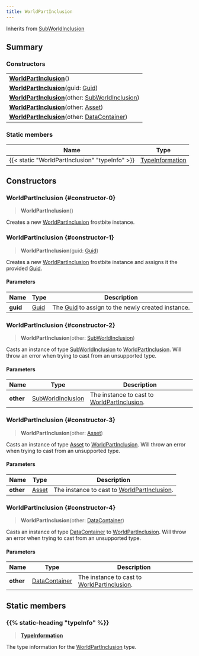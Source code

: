 ```yaml
---
title: WorldPartInclusion
---
```


Inherits from [SubWorldInclusion](/vext/ref/fb/subworldinclusion)

## Summary

### Constructors

|  |
| --- |
| **[WorldPartInclusion](#constructor-0)**() |
| **[WorldPartInclusion](#constructor-1)**(guid: [Guid](/vext/ref/shared/type/guid)) |
| **[WorldPartInclusion](#constructor-2)**(other: [SubWorldInclusion](/vext/ref/fb/subworldinclusion)) |
| **[WorldPartInclusion](#constructor-3)**(other: [Asset](/vext/ref/fb/asset)) |
| **[WorldPartInclusion](#constructor-4)**(other: [DataContainer](/vext/ref/shared/type/datacontainer)) |

### Static members

| Name | Type |
| ---- | ---- |
| {{< static "WorldPartInclusion" "typeInfo" >}} | [TypeInformation](/vext/ref/shared/type/typeinformation) |

## Constructors

### WorldPartInclusion {#constructor-0}

> **WorldPartInclusion**()

Creates a new [WorldPartInclusion](/vext/ref/fb/worldpartinclusion) frostbite instance.

### WorldPartInclusion {#constructor-1}

> **WorldPartInclusion**(guid: [Guid](/vext/ref/shared/type/guid))

Creates a new [WorldPartInclusion](/vext/ref/fb/worldpartinclusion) frostbite instance and assigns it the provided [Guid](/vext/ref/shared/type/guid).

#### Parameters

| Name | Type | Description |
| ---- | ---- | ----------- |
| **guid** | [Guid](/vext/ref/shared/type/guid) | The [Guid](/vext/ref/shared/type/guid) to assign to the newly created instance. |

### WorldPartInclusion {#constructor-2}

> **WorldPartInclusion**(other: [SubWorldInclusion](/vext/ref/fb/subworldinclusion))

Casts an instance of type [SubWorldInclusion](/vext/ref/fb/subworldinclusion) to [WorldPartInclusion](/vext/ref/fb/worldpartinclusion). Will throw an error when trying to cast from an unsupported type.

#### Parameters

| Name | Type | Description |
| ---- | ---- | ----------- |
| **other** | [SubWorldInclusion](/vext/ref/fb/subworldinclusion) | The instance to cast to [WorldPartInclusion](/vext/ref/fb/worldpartinclusion). |

### WorldPartInclusion {#constructor-3}

> **WorldPartInclusion**(other: [Asset](/vext/ref/fb/asset))

Casts an instance of type [Asset](/vext/ref/fb/asset) to [WorldPartInclusion](/vext/ref/fb/worldpartinclusion). Will throw an error when trying to cast from an unsupported type.

#### Parameters

| Name | Type | Description |
| ---- | ---- | ----------- |
| **other** | [Asset](/vext/ref/fb/asset) | The instance to cast to [WorldPartInclusion](/vext/ref/fb/worldpartinclusion). |

### WorldPartInclusion {#constructor-4}

> **WorldPartInclusion**(other: [DataContainer](/vext/ref/shared/type/datacontainer))

Casts an instance of type [DataContainer](/vext/ref/shared/type/datacontainer) to [WorldPartInclusion](/vext/ref/fb/worldpartinclusion). Will throw an error when trying to cast from an unsupported type.

#### Parameters

| Name | Type | Description |
| ---- | ---- | ----------- |
| **other** | [DataContainer](/vext/ref/shared/type/datacontainer) | The instance to cast to [WorldPartInclusion](/vext/ref/fb/worldpartinclusion). |

## Static members

### {{% static-heading "typeInfo" %}}

> **[TypeInformation](/vext/ref/shared/type/typeinformation)**

The type information for the [WorldPartInclusion](/vext/ref/fb/worldpartinclusion) type.

